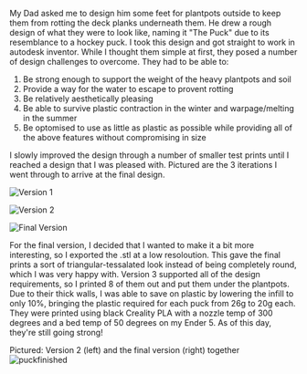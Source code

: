 My Dad asked me to design him some feet for plantpots outside to keep them from rotting the deck planks underneath them. He drew a rough design of what they were to look like, naming it "The Puck" due to its resemblance to a hockey puck. I took this design and got straight to work in autodesk inventor. While I thought them simple at first, they posed a number of design challenges to overcome. They had to be able to:
1. Be strong enough to support the weight of the heavy plantpots and soil
2. Provide a way for the water to escape to provent rotting
3. Be relatively aesthetically pleasing
4. Be able to survive plastic contraction in the winter and warpage/melting in the summer
5. Be optomised to use as little as plastic as possible while providing all of the above features without compromising in size

I slowly improved the design through a number of smaller test prints until I reached a design that I was pleased with. Pictured are the 3 iterations I went through to arrive at the final design.

![Version 1](https://user-images.githubusercontent.com/63659684/95765017-284be180-0ca9-11eb-9116-975cd4855eb9.png)

![Version 2](https://user-images.githubusercontent.com/63659684/95765264-84166a80-0ca9-11eb-821f-793d202464a5.png)

![Final Version](https://user-images.githubusercontent.com/63659684/95765175-66490580-0ca9-11eb-8b6c-f858480afed4.png)

For the final version, I decided that I wanted to make it a bit more interesting, so I exported the .stl at a low resoloution. This gave the final prints a sort of triangular-tessalated look instead of being completely round, which I was very happy with. Version 3 supported all of the design requirements, so I printed 8 of them out and put them under the plantpots. Due to their thick walls, I was able to save on plastic by lowering the infill to only 10%, bringing the plastic required for each puck from 26g to 20g each. They were printed using black Creality PLA with a nozzle temp of 300 degrees and a bed temp of 50 degrees on my Ender 5. As of this day, they're still going strong! 

Pictured: Version 2 (left) and the final version (right) together
![puckfinished](https://user-images.githubusercontent.com/63659684/95766508-4581af80-0cab-11eb-84f3-5e8f50dc29db.jpg)
